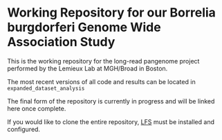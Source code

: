 # Working Repository for our Borrelia burgdorferi Genome Wide Association Study
This is the working repository for the long-read pangenome project performed by the Lemieux Lab at MGH/Broad in Boston.

The most recent versions of all code and results can be located in `expanded_dataset_analysis`

The final form of the repository is currently in progress and will be linked here once complete.

If you would like to clone the entire repository, [LFS](https://docs.github.com/en/repositories/working-with-files/managing-large-files/installing-git-large-file-storage) must be installed and configured.
